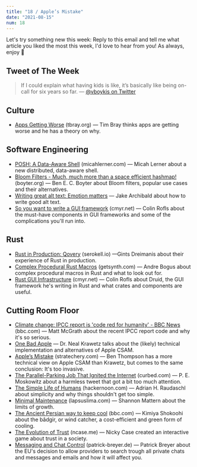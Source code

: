 ```yaml
---
title: "18 / Apple’s Mistake"
date: "2021-08-15"
num: 18
---
```


Let's try something new this week: Reply to this email and tell me what article you liked the most this week, I'd love to hear from you! As always, enjoy 🐬

## Tweet of The Week

> If I could explain what having kids is like, it’s basically like being on-call for six years so far.
> — [@vboykis on Twitter](https://twitter.com/vboykis/status/1424697318821990406)

## Culture

- [Apps Getting Worse](https://www.tbray.org/ongoing/When/202x/2021/08/07/Apps-Get-Worse) (tbray.org) — Tim Bray thinks apps are getting worse and he has a theory on why.

## Software Engineering

- [POSH: A Data-Aware Shell](https://www.micahlerner.com/2021/08/07/posh-a-data-aware-shell.html) (micahlerner.com) — Micah Lerner about a new distributed, data-aware shell.
- [Bloom Filters - Much, much more than a space efficient hashmap!](https://boyter.org/posts/bloom-filter/) (boyter.org) — Ben E. C. Boyter about Bloom filters, popular use cases and their alternatives.
- [Writing great alt text: Emotion matters](https://jakearchibald.com/2021/great-alt-text/) — Jake Archibald about how to write good alt text.
- [So you want to write a GUI framework](https://www.cmyr.net/blog/gui-framework-ingredients.html) (cmyr.net) — Colin Rofls about the must-have components in GUI frameworks and some of the complications you'll run into.

## Rust

- [Rust in Production: Qovery](https://serokell.io/blog/rust-in-production-qovery) (serokell.io) —Gints Dreimanis about their experience of Rust in production.
- [Complex Procedural Rust Macros](https://www.getsynth.com/docs/blog/2021/08/09/macro) (getsynth.com) — Andre Bogus about complex procedural macros in Rust and what to look out for.
- [Rust GUI Infrastructure](http://www.cmyr.net/blog/rust-gui-infra.html) (cmyr.net) — Colin Rofls about Druid, the GUI framework he's writing in Rust and what crates and components are useful.

## Cutting Room Floor

- [Climate change: IPCC report is 'code red for humanity' - BBC News](https://www.bbc.com/news/science-environment-58130705) (bbc.com) — Matt McGrath about the recent IPCC report code and why it's so serious.
- [One Bad Apple](https://www.hackerfactor.com/blog/index.php?/archives/929-One-Bad-Apple.html) — Dr. Neal Krawetz talks about the (likely) technical implementation and alternatives of Apple CSAM.
- [Apple’s Mistake](https://stratechery.com/2021/apples-mistake/) (stratechery.com) — Ben Thompson has a more technical view on Apple CSAM than Krawetz, but comes to the same conclusion: It's too invasive.
- [The Parallel-Parking Job That Ignited the Internet](https://www.curbed.com/2021/08/p-e-moskowitz-parallel-parking.html) (curbed.com) — P. E. Moskowitz about a harmless tweet that got a bit too much attention.
- [The Simple Life of Humans](https://hackernoon.com/the-simple-life-of-humans-ff2c33u3) (hackernoon.com) — Adrian H. Raudaschl about simplicity and why things shouldn't get too simple.
- [Minimal Maintenance](https://www.lapsuslima.com/minimal-maintenance) (lapsuslima.com) — Shannon Mattern about the limits of growth.
- [The Ancient Persian way to keep cool](https://www.bbc.com/future/article/20210810-the-ancient-persian-way-to-keep-cool) (bbc.com) — Kimiya Shokoohi about the bâdgir, or wind catcher, a cost-efficient and green form of cooling.
- [The Evolution of Trust](https://ncase.me/trust/) (ncase.me) — Nicky Case created an interactive game about trust in a society.
- [Messaging and Chat Control](https://www.patrick-breyer.de/en/posts/message-screening/) (patrick-breyer.de) — Patrick Breyer about the EU's decision to allow providers to search trough all private chats and messages and emails and how it will affect you.
